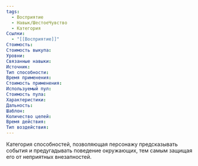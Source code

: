 ```yaml
---
tags:
  - Восприятие
  - Навык/ШестоеЧувство
  - Категория
Ссылки:
  - "[[Восприятие]]"
Стоимость:
Стоимость выкупа:
Уровни:
Связанные навыки:
Источник:
Тип способности:
Время применения:
Стоимость применения:
Используемый пул:
Стоимость пула:
Характеристики:
Дальность:
Шаблон:
Количество целей:
Время действия:
Тип воздействия:
---
```

Категория способностей, позволяющая персонажу предсказывать события и предугадывать поведение окружающих, тем самым защищая его от неприятных внезапностей. 